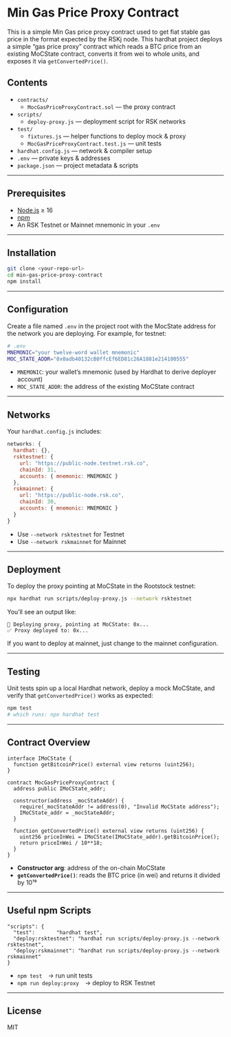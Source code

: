 # Min Gas Price Proxy Contract

This is a simple Min Gas price proxy contract used to get fiat stable gas price in the format expected by the RSKj node. This hardhat project deploys a simple “gas price proxy” contract which reads a BTC price from an existing MoCState contract, converts it from wei to whole units, and exposes it via `getConvertedPrice()`.

## Contents

- `contracts/`
  - `MocGasPriceProxyContract.sol` — the proxy contract
- `scripts/`
  - `deploy-proxy.js` — deployment script for RSK networks
- `test/`
  - `fixtures.js` — helper functions to deploy mock & proxy
  - `MocGasPriceProxyContract.test.js` — unit tests
- `hardhat.config.js` — network & compiler setup
- `.env` — private keys & addresses
- `package.json` — project metadata & scripts

---

## Prerequisites

- [Node.js](https://nodejs.org/) ≥ 16  
- [npm](https://www.npmjs.com/)  
- An RSK Testnet or Mainnet mnemonic in your `.env`

---

## Installation

```bash
git clone <your-repo-url>
cd min-gas-price-proxy-contract
npm install
```

---

## Configuration

Create a file named `.env` in the project root with the MocState address for the network you are deploying. For example, for testnet:
```bash
# .env
MNEMONIC="your twelve-word wallet mnemonic"
MOC_STATE_ADDR="0x0adb40132cB0ffcEf6ED81c26A1881e214100555"
```

- `MNEMONIC`: your wallet’s mnemonic (used by Hardhat to derive deployer account)  
- `MOC_STATE_ADDR`: the address of the existing MoCState contract

---

## Networks

Your `hardhat.config.js` includes:

```js
networks: {
  hardhat: {},
  rsktestnet: {
    url: "https://public-node.testnet.rsk.co",
    chainId: 31,
    accounts: { mnemonic: MNEMONIC }
  },
  rskmainnet: {
    url: "https://public-node.rsk.co",
    chainId: 30,
    accounts: { mnemonic: MNEMONIC }
  }
}
```

- Use `--network rsktestnet` for Testnet  
- Use `--network rskmainnet` for Mainnet

---

## Deployment

To deploy the proxy pointing at MoCState in the Rootstock testnet:

```bash
npx hardhat run scripts/deploy-proxy.js --network rsktestnet
```

You’ll see an output like:

```
🚀 Deploying proxy, pointing at MoCState: 0x...
✅ Proxy deployed to: 0x...
```

If you want to deploy at mainnet, just change to the mainnet configuration.

---

## Testing

Unit tests spin up a local Hardhat network, deploy a mock MoCState, and verify that `getConvertedPrice()` works as expected:

```bash
npm test
# which runs: npx hardhat test
```

---

## Contract Overview

```solidity
interface IMoCState {
  function getBitcoinPrice() external view returns (uint256);
}

contract MocGasPriceProxyContract {
  address public IMoCState_addr;

  constructor(address _mocStateAddr) {
    require(_mocStateAddr != address(0), "Invalid MoCState address");
    IMoCState_addr = _mocStateAddr;
  }

  function getConvertedPrice() external view returns (uint256) {
    uint256 priceInWei = IMoCState(IMoCState_addr).getBitcoinPrice();
    return priceInWei / 10**18;
  }
}
```

- **Constructor arg**: address of the on-chain MoCState
- **`getConvertedPrice()`**: reads the BTC price (in wei) and returns it divided by 10¹⁸

---

## Useful npm Scripts

```jsonc
"scripts": {
  "test":       "hardhat test",
  "deploy:rsktestnet": "hardhat run scripts/deploy-proxy.js --network rsktestnet",
  "deploy:rskmainnet": "hardhat run scripts/deploy-proxy.js --network rskmainnet"
}
```

- `npm test` → run unit tests  
- `npm run deploy:proxy` → deploy to RSK Testnet  

---

## License

MIT

